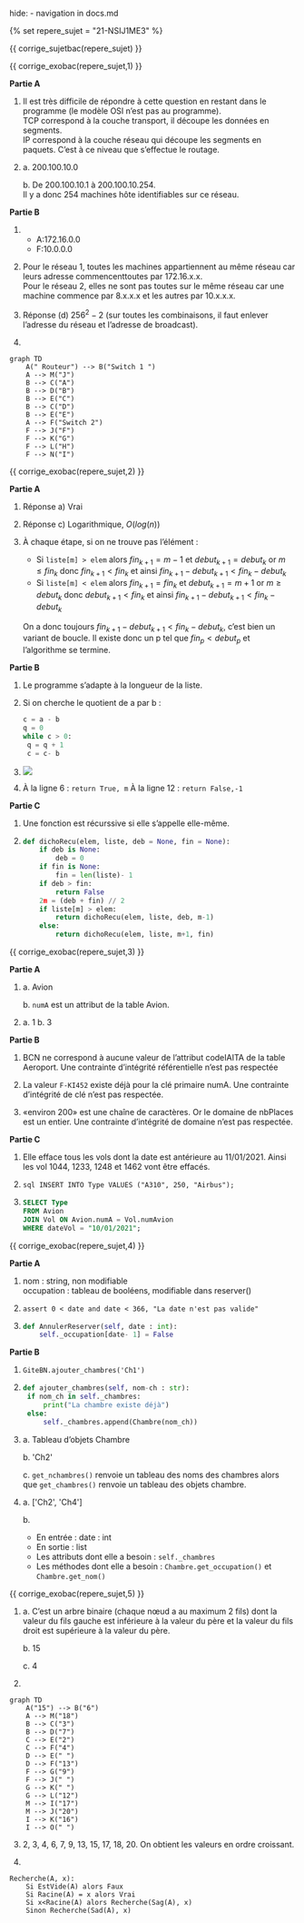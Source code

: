 hide: - navigation  in docs.md

{% set repere_sujet = "21-NSIJ1ME3" %}

{{ corrige_sujetbac(repere_sujet) }}



{{ corrige_exobac(repere_sujet,1) }}

**Partie A**

1. Il est très difficile de répondre à cette question en restant dans le programme (le modèle OSI n’est pas au programme).  
   TCP correspond à la couche transport, il découpe les données en segments.  
   IP correspond à la couche réseau qui découpe les segments en paquets. C’est à ce niveau que s’effectue le routage. 
   
2.  a. 200.100.10.0 
   
    b. De 200.100.10.1 à 200.100.10.254.  
    Il y a donc 254 machines hôte identifiables sur ce réseau. 
    
**Partie B**

1. - A:172.16.0.0 
   - F:10.0.0.0  
  
2. Pour le réseau 1, toutes les machines appartiennent au même réseau car leurs adresse commencenttoutes par 172.16.x.x.  
   Pour le réseau 2, elles ne sont pas toutes sur le même réseau car une machine commence par 8.x.x.x et les autres par 10.x.x.x. 

3. Réponse (d)  $256^2 - 2$ (sur toutes les combinaisons, il faut enlever l’adresse du réseau et l’adresse de broadcast). 
   
4. 

```mermaid
graph TD
    A(" Routeur") --> B("Switch 1 ") 
    A --> M("J")
    B --> C("A")
    B --> D("B")
    B --> E("C")
    B --> C("D")
    B --> E("E")
    A --> F("Switch 2")
    F --> J("F")
    F --> K("G")
    F --> L("H")
    F --> N("I")
```


{{ corrige_exobac(repere_sujet,2) }}

**Partie A** 

1. Réponse a) Vrai  
   
2. Réponse c) Logarithmique, $O(log(n))$ 
   
3. À chaque étape, si on ne trouve pas l’élément :   
   - Si `liste[m] > elem` alors   $fin_{k+1} = m - 1$  et $debut_{k+1} = debut_k$ or $m ≤ fin_k$ donc $fin_{k+1} < fin_k$ et ainsi $fin_{k+1} - debut_{k+1}  < fin_k - debut_k$
   - Si `liste[m] < elem` alors $fin_{k+1} = fin_k$ et $debut_{k+1} = m+1$ or $m ≥ debut_k$ donc $debut_{k+1} < fin_k$ et ainsi $fin_{k+1} - debut_{k+1} < fin_k - debut_k$
  
   On a donc toujours $fin_{k+1} - debut_{k+1} < fin_k - debut_k$, c’est bien un variant de boucle. Il existe donc un p tel que $fin_p < debut_p$ et l’algorithme se termine.


**Partie B**

1. Le programme s’adapte à la longueur de la liste. 
   
2. Si on cherche le quotient de a par b : 
   ```python
   c = a - b 
   q = 0 
   while c > 0: 
    q = q + 1 
    c = c- b
   ```
   
3. ![](data/21-NSIJ1ME3-Ex2.png)  
   
4. À la ligne 6 : `return True, m`
   À la ligne 12 : `return False,-1`
   
**Partie C**

1. Une fonction est récurssive si elle s’appelle elle-même. 
   
2. 
    ```python
    def dichoRecu(elem, liste, deb = None, fin = None): 
        if deb is None: 
            deb = 0 
        if fin is None: 
            fin = len(liste)- 1 
        if deb > fin: 
            return False 
        2m = (deb + fin) // 2 
        if liste[m] > elem: 
            return dichoRecu(elem, liste, deb, m-1) 
        else: 
            return dichoRecu(elem, liste, m+1, fin)

{{ corrige_exobac(repere_sujet,3) }}

**Partie A**

1. a. Avion 
   
   b. `numA` est un attribut de la table Avion. 
   
2. a. 1 
   b. 3
   
**Partie B**

1. BCN ne correspond à aucune valeur de l’attribut codeIAITA de la table Aeroport. Une contrainte d’intégrité référentielle n’est pas respectée 
   
2. La valeur `F-KI452` existe déjà pour la clé primaire numA. Une contrainte d’intégrité de clé n’est pas respectée. 
   
3. «environ 200» est une chaîne de caractères. Or le domaine de nbPlaces est un entier. Une contrainte d’intégrité de domaine n’est pas respectée. 
   
**Partie C**

1. Elle efface tous les vols dont la date est antérieure au 11/01/2021. Ainsi les vol 1044, 1233, 1248 et 1462 vont être effacés. 
   
2. ```sql INSERT INTO Type VALUES ("A310", 250, "Airbus");```
   
3. 
   ```sql
   SELECT Type 
   FROM Avion 
   JOIN Vol ON Avion.numA = Vol.numAvion 
   WHERE dateVol = "10/01/2021";
   ```

{{ corrige_exobac(repere_sujet,4) }}

**Partie A**

1. nom : string, non modifiable   
   occupation : tableau de booléens, modifiable dans reserver() 

2. `assert 0 < date and date < 366, "La date n'est pas valide"`
   
3. 
    ```python
    def AnnulerReserver(self, date : int): 
        self._occupation[date- 1] = False 
    ```
    
**Partie B** 

1. `GiteBN.ajouter_chambres('Ch1')`
   
2. 
   ```python
   def ajouter_chambres(self, nom-ch : str): 
    if nom_ch in self._chambres: 
        print("La chambre existe déjà") 
    else: 
        self._chambres.append(Chambre(nom_ch)) 
    ```
    
3. a. Tableau d’objets Chambre 
   
   b. 'Ch2' 
   
   c. `get_nchambres()` renvoie un tableau des noms des chambres alors que `get_chambres()` renvoie un tableau des objets chambre. 
   
4. a. ['Ch2', 'Ch4'] 
   
   b.  
   - En entrée : date : int  
   - En sortie : list  
   - Les attributs dont elle a besoin : `self._chambres`
   - Les méthodes dont elle a besoin : `Chambre.get_occupation()` et `Chambre.get_nom()`


{{ corrige_exobac(repere_sujet,5) }}

1. a. C’est un arbre binaire (chaque nœud a au maximum 2 fils) dont la valeur du fils gauche est inférieure à la valeur du père et la valeur du fils droit est supérieure à la valeur du père.
   
   b. 15 
   
   c. 4
   
2. 
```mermaid
graph TD
    A("15") --> B("6") 
    A --> M("18")
    B --> C("3")
    B --> D("7")
    C --> E("2")
    C --> F("4")
    D --> E(" ")
    D --> F("13")
    F --> G("9")
    F --> J(" ")
    G --> K(" ")
    G --> L("12")
    M --> I("17")
    M --> J("20")
    I --> K("16")
    I --> O(" ")
```

3. 2, 3, 4, 6, 7, 9, 13, 15, 17, 18, 20. On obtient les valeurs en ordre croissant. 
   
4. 
```
Recherche(A, x): 
    Si EstVide(A) alors Faux 
    Si Racine(A) = x alors Vrai 
    Si x<Racine(A) alors Recherche(Sag(A), x) 
    Sinon Recherche(Sad(A), x)
```